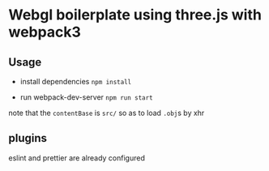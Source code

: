 # Webgl boilerplate using three.js with webpack3

## Usage

* install dependencies `npm install`

* run webpack-dev-server `npm run start`

note that the `contentBase` is `src/` so as to load `.obj`s by xhr

## plugins

eslint and prettier are already configured